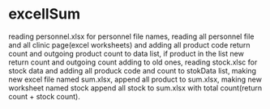 # excellSum

reading personnel.xlsx for personnel file names,
reading all personnel file and all clinic page(excel worksheets) and adding all product code  return count and outgoing product count to  data list,
if  product in the list  new  return count and outgoing count  adding to old ones,
reading stock.xlsc for stock data and adding all produck code and count to stokData list,
making new excel file named sum.xlsx,
append all product to sum.xlsx,
making new worksheet named stock
append all stock to sum.xlsx with total count(return count + stock count).
